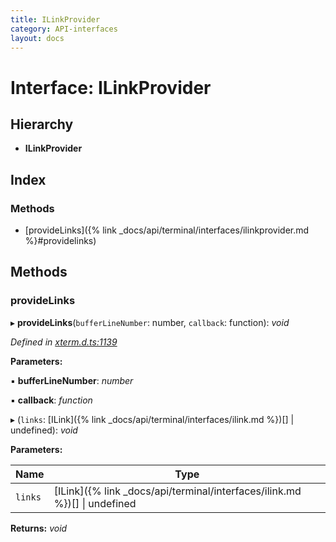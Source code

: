 ```yaml
---
title: ILinkProvider
category: API-interfaces
layout: docs
---
```



# Interface: ILinkProvider

## Hierarchy

* **ILinkProvider**

## Index

### Methods

* [provideLinks]({% link _docs/api/terminal/interfaces/ilinkprovider.md %}#providelinks)

## Methods

###  provideLinks

▸ **provideLinks**(`bufferLineNumber`: number, `callback`: function): *void*

*Defined in [xterm.d.ts:1139](https://github.com/meganrogge/xterm.js/blob/4.13.0/typings/xterm.d.ts#L1139)*

**Parameters:**

▪ **bufferLineNumber**: *number*

▪ **callback**: *function*

▸ (`links`: [ILink]({% link _docs/api/terminal/interfaces/ilink.md %})[] | undefined): *void*

**Parameters:**

Name | Type |
------ | ------ |
`links` | [ILink]({% link _docs/api/terminal/interfaces/ilink.md %})[] &#124; undefined |

**Returns:** *void*
